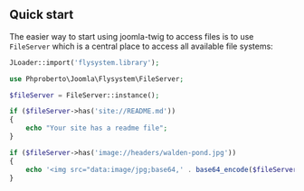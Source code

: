 ## Quick start

The easier way to start using joomla-twig to access files is to use `FileServer` which is a central place to access all available file systems:

```php
JLoader::import('flysystem.library');

use Phproberto\Joomla\Flysystem\FileServer;

$fileServer = FileServer::instance();

if ($fileServer->has('site://README.md'))
{
	echo "Your site has a readme file";
}

if ($fileServer->has('image://headers/walden-pond.jpg'))
{
	echo '<img src="data:image/jpg;base64,' . base64_encode($fileServer->read('image://headers/walden-pond.jpg')) . '" />';
}
```